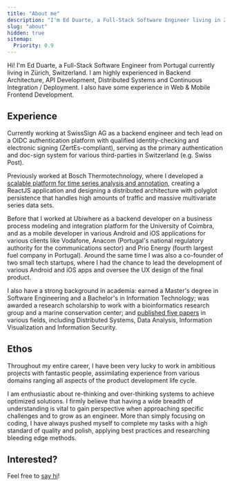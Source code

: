 ```yaml
---
title: "About me"
description: "I'm Ed Duarte, a Full-Stack Software Engineer living in Zürich."
slug: "about"
hidden: true
sitemap:
  Priority: 0.9
---
```


Hi! I'm Ed Duarte, a Full-Stack Software Engineer from Portugal currently living in Zürich,
Switzerland. I am highly experienced in Backend Architecture, API Development, Distributed Systems
and Continuous Integration / Deployment. I also have some experience in Web & Mobile Frontend
Development.


## Experience

Currently working at SwissSign AG as a backend engineer and tech lead on a OIDC authentication
platform with qualified identity-checking and electronic signing (ZertEs-compliant), serving as the
primary authentication and doc-sign system for various third-parties in Switzerland (e.g. Swiss
Post).

Previously worked at Bosch Thermotechnology, where I developed a [scalable platform for time series
analysis and
annotation](/distributed-and-scalable-platform-for-collaborative-analysis-of-massive-time-series-data-sets/),
creating a ReactJS application and designing a distributed architecture with polyglot persistence
that handles high amounts of traffic and massive multivariate series data sets.

Before that I worked at Ubiwhere as a backend developer on a business process modeling and
integration platform for the University of Coimbra, and as a mobile developer in various Android and
iOS applications for various clients like Vodafone, Anacom (Portugal's national regulatory authority
for the communications sector) and Prio Energy (fourth largest fuel company in Portugal). Around the
same time I was also a co-founder of two small tech startups, where I had the chance to lead the
development of various Android and iOS apps and oversee the UX design of the final product.

I also have a strong background in academia: earned a Master's degree in Software Engineering and a
Bachelor's in Information Technology; was awarded a research scholarship to work with a
bioinformatics research group and a marine conservation center; and [published five
papers](/publications/) in various fields, including Distributed Systems, Data Analysis, Information
Visualization and Information Security.


## Ethos

Throughout my entire career, I have been very lucky to work in ambitious projects with fantastic
people, assimilating experience from various domains ranging all aspects of the product development
life cycle.

I am enthusiastic about re-thinking and over-thinking systems to achieve optimized solutions. I
firmly believe that having a wide breadth of understanding is vital to gain perspective when
approaching specific challenges and to grow as an engineer. More than simply focusing on coding, I
have always pushed myself to complete my tasks with a high standard of quality and polish, applying
best practices and researching bleeding edge methods.


## Interested?

Feel free to [say hi](mailto:hi@edduarte.com)!


